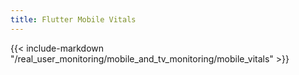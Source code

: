 ```yaml
---
title: Flutter Mobile Vitals
---
```


{{< include-markdown "/real_user_monitoring/mobile_and_tv_monitoring/mobile_vitals" >}}